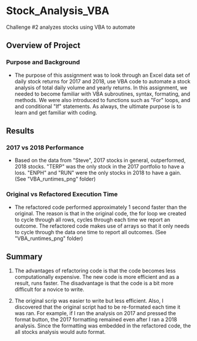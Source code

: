 # Stock_Analysis_VBA
Challenge #2 analyzes stocks using VBA to automate
## Overview of Project

### Purpose and Background

- The purpose of this assignment was to look through an Excel data set 
  of daily stock returns for 2017 and 2018, use VBA code to automate a 
  stock analysis of total daily volume and yearly returns. In this
  assignment, we needed to become familiar with VBA subroutines, syntax,
  formating, and methods. We were also introduced to functions such as
  "For" loops, and and conditional "If" statements. As always, the
  ultimate purpose is to learn and get familiar with coding.

## Results

### 2017 vs 2018 Performance

- Based on the data from "Steve", 2017 stocks in general, outperformed,
  2018 stocks. "TERP" was the only stock in the 2017 portfolio to have a 
  loss. "ENPH" and "RUN" were the only stocks in 2018 to have a gain.
  (See "VBA_runtimes_png" folder)


### Original vs Refactored Execution Time

- The refactored code performed approximately 1 second faster than the 
  original. The reason is that in the original code, the for loop we 
  created to cycle through all rows, cycles through each time we report 
  an outcome. The refactored code makes use of arrays so that it only
  needs to cycle through the data one time to report all outcomes.
  (See "VBA_runtimes_png" folder)
  
## Summary

1) The advantages of refactoring code is that the code becomes less
   computationally expensive. The new code is more efficient and as a 
   result, runs faster. The disadvantage is that the code is a bit more 
   difficult for a novice to write.

2) The original scrip was easier to write but less efficient. Also, I
   discovered that the original script had to be re-formated each time
   it was ran. For example, if I ran the analysis on 2017 and pressed the
   format button, the 2017 formatting remained even after I ran a 2018
   analysis. Since the formatting was embedded in the refactored code,
   the all stocks analysis would auto format.

